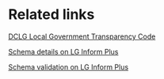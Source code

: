 <h1>Related links</h1>
<p>
	<a href="https://www.gov.uk/government/publications/local-government-transparency-code-2014">DCLG Local Government Transparency Code</a>
</p>
<p>
	<a href="http://schemas.opendata.esd.org.uk/OrganisationStructure">Schema details on LG Inform Plus</a>
</p>
<p>
	<a href="http://validator.opendata.esd.org.uk/organisationstructure">Schema validation on LG Inform Plus</a>
</p>